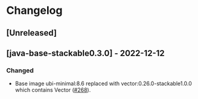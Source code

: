 # Changelog

## [Unreleased]

## [java-base-stackable0.3.0] - 2022-12-12

### Changed

- Base image ubi-minimal:8.6 replaced with vector:0.26.0-stackable1.0.0 which
  contains Vector ([#268]).

[#268]: https://github.com/stackabletech/docker-images/pull/268

